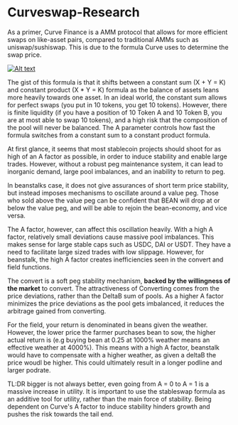 # Curveswap-Research

As a primer, Curve Finance is a AMM protocol that allows for more efficient swaps on like-asset pairs, compared to traditional AMMs such as uniswap/sushiswap. This is due to the formula Curve uses to determine the swap price.

[<img src="BrianOlympus/Curveswap-Stuff/blob/main/curveswap.png" alt="Alt text" title="Optional title"> ](https://github.com/BrianOlympus/Curveswap-Stuff/blob/main/curveswap.png)


The gist of this formula is that it shifts between a constant sum (X + Y = K) and constant product (X * Y = K) formula as the balance of assets leans more heavily towards one asset. In an ideal world, the constant sum allows for perfect swaps (you put in 10 tokens, you get 10 tokens). However, there is finite liquidity (if you have a position of 10 Token A and 10 Token B, you are at most able to swap 10 tokens), and a high risk that the composition of the pool will never be balanced. The A parameter controls how fast the formula switches from a constant sum to a constant product formula. 

At first glance, it seems that most stablecoin projects should shoot for as high of an A factor as possible, in order to induce stability and enable large trades. However, without a robust peg maintenance system, it can lead to inorganic demand, large pool imbalances, and an inability to return to peg.

In beanstalks case, it does not give assurances of short term price stability, but instead imposes mechanisms to oscillate around a value peg. Those who sold above the value peg can be confident that BEAN will drop at or below the value peg, and will be able to rejoin the bean-economy, and vice versa. 

The A factor, however, can affect this oscillation heavily. With a high A factor, relatively small deviations cause massive pool imbalances. This makes sense for large stable caps such as USDC, DAI or USDT. They have a need to facilitate large sized trades with low slippage. However, for beanstalk, the high A factor creates inefficiencies seen in the convert and field functions.

The convert is a soft peg stability mechanism, **backed by the willingness of the market** to convert. The attractiveness of Converting comes from the price deviations, rather than the DeltaB sum of pools. As a higher A factor minimizes the price deviations as the pool gets imbalanced, it reduces the arbitrage gained from converting.

For the field, your return is denominated in beans given the weather. However, the lower price the farmer purchases bean to sow, the higher actual return is (e.g buying bean at 0.25 at 1000% weather means an effective weather at 4000%). This means with a high A factor, beanstalk would have to compensate with a higher weather, as given a deltaB the price woudl be higher. This could ultimately result in a longer podline and larger podrate. 

TL:DR bigger is not always better, even going from A = 0 to A = 1 is a massive increase in utility. It is important to use the stableswap formula as an additive tool for utility, rather than the main force of stability. Being dependent on Curve's A factor to induce stability hinders growth and pushes the risk towards the tail end.
